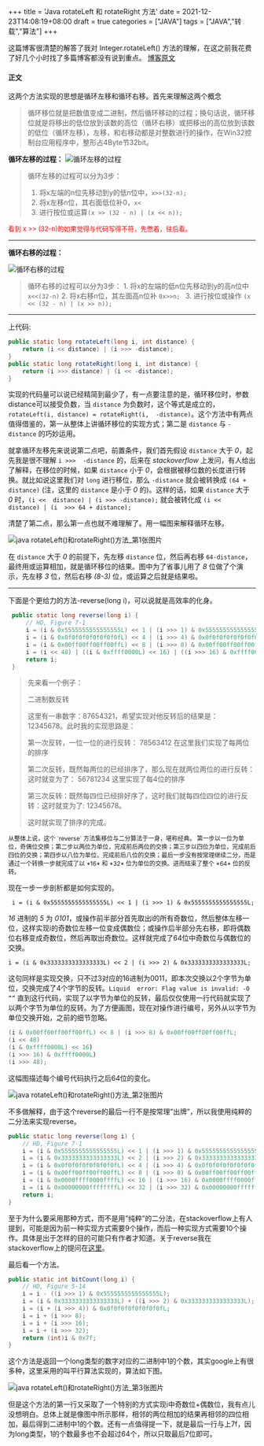 +++
title = 'Java rotateLeft 和 rotateRight 方法'
date = 2021-12-23T14:08:19+08:00
draft = true
categories = ["JAVA"]
tags = ["JAVA","转载","算法"]
+++

这篇博客很清楚的解答了我对 Integer.rotateLeft() 方法的理解，在这之前我花费了好几个小时找了多篇博客都没有说到重点。   [博客原文](https://www.it610.com/article/1294323857599045632.htm)

#### 正文

这两个方法实现的思想是循环左移和循环右移。首先来理解这两个概念

> 循环移位就是把数值变成二进制，然后循环移动的过程；换句话说，循环移位就是将移出的低位放到该数的高位（循环右移）或把移出的高位放到该数的低位（循环左移），左移，和右移动都是对整数进行的操作，在Win32控制台应用程序中，整形占4Byte节32bit。

<!-- more -->

 **循环左移的过程：**
![循环左移的过程](https://img.it610.com/image/info8/861e6bb2242743a9b2a223607f1dc63f.png)

>  循环左移的过程可以分为3步：
>
> 1. 将x左端的n位先移动到y的低n位中，`x>>(32-n);`
> 2. 将x左移n位，其右面低位补0，`x< `
> 3. 进行按位或运算`(x >> (32 - n) | (x << n));`

<p style='color:red;font-size:13px;'> 看到 x >> (32-n)的如果觉得与代码写得不符，先憋着，往后看。</p>

---

**循环右移的过程：**

![循环右移的过程](https://img.it610.com/image/info8/dd8890ab91224ce1b70788e763596f94.png)

 > 循环右移的过程可以分为3步：
    1. 将x的左端的低n位先移动到y的高n位中 `x<<(32-n)`
          2. 将x右移n位，其左面高n位补 `0x>>n; `
              3. 进行按位或操作 `(x << (32 - n) | (x >> n));`

---

上代码:

```java
public static long rotateLeft(long i, int distance) {
    return (i << distance) | (i >>> -distance);
}
public static long rotateRight(long i, int distance) {
    return (i >>> distance) | (i << -distance);
}
```

实现的代码量可以说已经精简到最少了，有一点要注意的是，循环移位时，参数distance可以接受负数，当 `distance` 为负数时，这个等式是成立的，`rotateLeft(i, distance) = rotateRight(i,  -distance)`。这个方法中有两点值得借鉴的，第一从整体上讲循环移位的实现方式；第二是 `distance` 与 `-distance` 的巧妙运用。

   就拿循环左移先来说说第二点吧，前置条件，我们首先假设 `distance` 大于 *0*，起先我是很不理解 `i >>>  -distance` 的，后来在 *stackoverflow* 上发问，有人给出了解释，在移位的时候，如果 `distance` 小于 *0*，会根据被移位数的长度进行转换。就比如说这里我们对 `long` 进行移位，那么 `-distance` 就会被转换成 `(64 + distance)` (注，这里的 `distance` 是小于 *0* 的)。这样的话，如果 `distance` 大于 *0* 时，`(i <<  distance) | (i >>> -distance);` 就会被转化成 `(i << distance) | (i  >>> 64 + distance);`

  清楚了第二点，那么第一点也就不难理解了。用一幅图来解释循环左移。

![java rotateLeft()和rotateRight()方法_第1张图片](https://img.it610.com/image/info8/798cebc04d7f444683979fd7ff839d27.png)

在 `distance` 大于 *0* 的前提下，先左移 `distance` 位，然后再右移 `64-distance`，最终用或运算相加，就是循环移位的结果。图中为了省事儿用了 *8* 位做了个演示，先左移 *3* 位，然后右移 *(8-3)* 位，或运算之后就是结果啦。

---

下面是个更给力的方法-reverse(long i)，可以说就是高效率的化身。

```java
 public static long reverse(long i) {
     // HD, Figure 7-1
     i = (i & 0x5555555555555555L) << 1 | (i >>> 1) & 0x5555555555555555L;
     i = (i & 0x0f0f0f0f0f0f0f0fL) << 4 | (i >>> 4) & 0x0f0f0f0f0f0f0f0fL;
     i = (i & 0x00ff00ff00ff00ffL) << 8 | (i >>> 8) & 0x00ff00ff00ff00ffL;
     i = (i << 48) | ((i & 0xffff0000L) << 16) | ((i >>> 16) & 0xffff0000L) | (i >>> 48);
     return i;
 }
```

> 先来看一个例子：
>
> 二进制数反转
>
> 这里有一串数字：87654321，希望实现对他反转后的结果是：12345678。此时我的实现思路是：
>
> 第一次反转，一位一位的进行反转： 78563412   在这里我们实现了每两位的排序
>
> 第二次反转，既然每两位的已经排序了，那么现在就两位两位的进行反转：这时就变为了： 56781234 这里实现了每4位的排序
>
> 第三次反转：既然每四位已经排好序了，这时我们就每四位四位的进行反转：这时就变为了: 12345678。
>
> 这时就实现了排序的完成。

<p style="font-size:12px">从整体上说，这个 `reverse` 方法集移位与二分算法于一身，堪称经典。  第一步以一位为单位，奇偶位交换；第二步以两位为单位，完成前后两位的交换；第三步以四位为单位，完成前后四位的交换；第四步以八位为单位，完成前后八位的交换；最后一步没有按常理继续二分，而是通过一个转换一步就完成了以 *16* 和 *32* 位为单位的交换。进而结束了整个 *64* 位的反转。</p>

现在一步一步剖析都是如何实现的。

` i = (i & 0x5555555555555555L) << 1 | (i >>> 1) & 0x5555555555555555L;`

*16* 进制的 *5* 为 *0101*，或操作前半部分首先取出i的所有奇数位，然后整体左移一位，这样实现i的奇数位左移一位变成偶数位；或操作后半部分先右移，即将偶数位右移变成奇数位，然后再取出奇数位。这样就完成了64位中奇数位与偶数位的交换。

`i = (i & 0x3333333333333333L) << 2 | (i >>> 2) & 0x3333333333333333L;`

这句同样是实现交换，只不过3对应的16进制为0011，即本次交换以2个字节为单位，交换完成了4个字节的反转。`Liquid  error: Flag value is invalid: -O ””` 直到这行代码，实现了以字节为单位的反转，最后仅仅使用一行代码就实现了以两个字节为单位的反转。为了方便画图，现在对操作进行编号，另外从以字节为单位交换开始，之前的细节忽略。

```java
(i & 0x00ff00ff00ff00ffL) << 8 | (i >>> 8) & 0x00ff00ff00ff00ffL;
(i << 48)
(i & 0xffff0000L) << 16)
(i >>> 16) & 0xffff0000L)
(i >>> 48);
```

这幅图描述每个编号代码执行之后64位的变化。

![java rotateLeft()和rotateRight()方法_第2张图片](https://img.it610.com/image/info8/088ce1a0756b421e9ab032ac5d23fa96.png)

不多做解释，由于这个reverse的最后一行不是按常理”出牌”，所以我使用纯粹的二分法来实现reverse。

```java
public static long reverse(long i) {
    // HD, Figure 7-1
    i = (i & 0x5555555555555555L) << 1 | (i >>> 1) & 0x5555555555555555L;
    i = (i & 0x3333333333333333L) << 2 | (i >>> 2) & 0x3333333333333333L;
    i = (i & 0x0f0f0f0f0f0f0f0fL) << 4 | (i >>> 4) & 0x0f0f0f0f0f0f0f0fL;
    i = (i & 0x00ff00ff00ff00ffL) << 8 | (i >>> 8) & 0x00ff00ff00ff00ffL;
    i = (i & 0x0000ffff0000ffffL) << 16 | (i >>> 16) & 0x0000ffff0000ffffL;
    i = (i & 0x00000000ffffffffL) << 32 | (i >>> 32) & 0x00000000ffffffffL;
    return i;
}
```

至于为什么要采用那种方式，而不是用”纯粹”的二分法，在stackoverflow上有人提到，可能是因为前一种实现方式需要9个操作，而后一种实现方式需要10个操作。具体是出于怎样的目的可能只有作者才知道。关于reverse我在stackoverflow上的提问在[这里](https://stackoverflow.com/questions/9529275/how-does-i-48-i-0xffff0000l-16-i-16-0xffff0000l-i)。

最后看一个方法。

```java
public static int bitCount(long i) {
    // HD, Figure 5-14
    i = i - ((i >>> 1) & 0x5555555555555555L);
    i = (i & 0x3333333333333333L) + ((i >>> 2) & 0x3333333333333333L);
    i = (i + (i >>> 4)) & 0x0f0f0f0f0f0f0f0fL;
    i = i + (i >>> 8);
    i = i + (i >>> 16);
    i = i + (i >>> 32);
    return (int)i & 0x7f;
}
```

这个方法是返回一个long类型的数字对应的二进制中1的个数，其实google上有很多种，这里采用的叫平行算法实现的，算法如下图。

![java rotateLeft()和rotateRight()方法_第3张图片](https://img.it610.com/image/info8/64e4ef0dda1a46a48cd2a96d4e169f54.jpg)

但是这个方法的第一行又采取了一个特别的方式实现i中奇数位+偶数位，我有点儿没想明白。总体上就是像图中所示那样，相邻的两位相加的结果再相邻的四位相加，最后得到二进制中1的个数。还有一点值得提一下，就是最后一行与上7f，因为long类型，1的个数最多也不会超过64个，所以只取最后7位即可。
